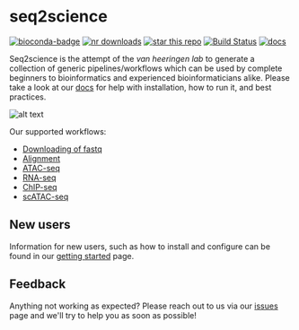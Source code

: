 # seq2science
[![bioconda-badge](https://img.shields.io/badge/install%20with-bioconda-brightgreen.svg?style=flat)](http://bioconda.github.io/recipes/seq2science/README.html)
[![nr downloads](https://anaconda.org/bioconda/seq2science/badges/downloads.svg)](http://bioconda.github.io/recipes/seq2science/README.html)
[![star this repo](https://img.shields.io/github/stars/vanheeringen-lab/seq2science?style=flat&color=brightgreen)](https://github.com/vanheeringen-lab/seq2science/stargazers)
[![Build Status](http://ocimum.science.ru.nl/jenkins/buildStatus/icon?job=seq2science%2Fmaster)](http://ocimum.science.ru.nl/jenkins/job/seq2science/job/master/lastBuild/display/redirect/)
[![docs](https://github.com/vanheeringen-lab/seq2science/workflows/docs/badge.svg)](https://vanheeringen-lab.github.io/seq2science)

Seq2science is the attempt of the *van heeringen lab* to generate a collection of generic pipelines/workflows which can be used by complete beginners to bioinformatics and experienced bioinformaticians alike. Please take a look at our [docs](https://vanheeringen-lab.github.io/seq2science/) for help with installation, how to run it, and best practices.

![alt text](https://vanheeringen-lab.github.io/seq2science/_static/seq2science.png "seq2science")

Our supported workflows:
* [Downloading of fastq](https://vanheeringen-lab.github.io/seq2science/content/workflows/download_fastq.html)
* [Alignment](https://vanheeringen-lab.github.io/seq2science/content/workflows/alignment.html)
* [ATAC-seq](https://vanheeringen-lab.github.io/seq2science/content/workflows/atac_seq.html)
* [RNA-seq](https://vanheeringen-lab.github.io/seq2science/content/workflows/rna_seq.html)
* [ChIP-seq](https://vanheeringen-lab.github.io/seq2science/content/workflows/chip_seq.html)
* [scATAC-seq](https://vanheeringen-lab.github.io/seq2science/content/workflows/scatac_seq.html)

## New users
Information for new users, such as how to install and configure can be found in our [getting started](https://vanheeringen-lab.github.io/seq2science/content/gettingstarted.html) page.

## Feedback
Anything not working as expected? Please reach out to us via our [issues](https://github.com/vanheeringen-lab/seq2science/issues) page and we'll try to help you as soon as possible!
